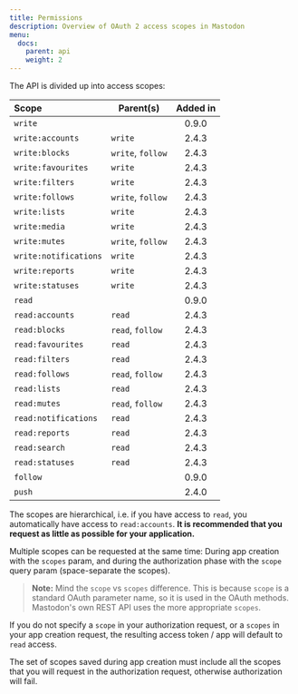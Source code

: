 ```yaml
---
title: Permissions
description: Overview of OAuth 2 access scopes in Mastodon
menu:
  docs:
    parent: api
    weight: 2
---
```


The API is divided up into access scopes:

|Scope|Parent(s)|Added in|
|:----|---------|:------:|
|`write`||0.9.0|
|`write:accounts`|`write`|2.4.3|
|`write:blocks`|`write`, `follow`|2.4.3|
|`write:favourites`|`write`|2.4.3|
|`write:filters`|`write`|2.4.3|
|`write:follows`|`write`, `follow`|2.4.3|
|`write:lists`|`write`|2.4.3|
|`write:media`|`write`|2.4.3|
|`write:mutes`|`write`, `follow`|2.4.3|
|`write:notifications`|`write`|2.4.3|
|`write:reports`|`write`|2.4.3|
|`write:statuses`|`write`|2.4.3|
|`read`||0.9.0|
|`read:accounts`|`read`|2.4.3|
|`read:blocks`|`read`, `follow`|2.4.3|
|`read:favourites`|`read`|2.4.3|
|`read:filters`|`read`|2.4.3|
|`read:follows`|`read`, `follow`|2.4.3|
|`read:lists`|`read`|2.4.3|
|`read:mutes`|`read`, `follow`|2.4.3|
|`read:notifications`|`read`|2.4.3|
|`read:reports`|`read`|2.4.3|
|`read:search`|`read`|2.4.3|
|`read:statuses`|`read`|2.4.3|
|`follow`||0.9.0|
|`push`||2.4.0|

The scopes are hierarchical, i.e. if you have access to `read`, you automatically have access to `read:accounts`. **It is recommended that you request as little as possible for your application.**

Multiple scopes can be requested at the same time: During app creation with the `scopes` param, and during the authorization phase with the `scope` query param (space-separate the scopes).

> **Note:** Mind the `scope` vs `scopes` difference. This is because `scope` is a standard OAuth parameter name, so it is used in the OAuth methods. Mastodon's own REST API uses the more appropriate `scopes`.

If you do not specify a `scope` in your authorization request, or a `scopes` in your app creation request, the resulting access token / app will default to `read` access.

The set of scopes saved during app creation must include all the scopes that you will request in the authorization request, otherwise authorization will fail.
